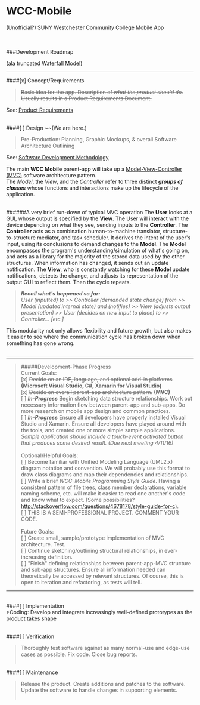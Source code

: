 # WCC-Mobile<br />
(Unofficial?) SUNY Westchester Community College Mobile App<br /><br /><br />

###Development Roadmap<br />

(ala truncated [Waterfall Model](https://en.wikipedia.org/wiki/Waterfall_model))<br />
***
####[x] ~~Concept/Requirements~~<br />

>~~Basic idea for the app. Description of _what the product should do_. Usually results in a Product Requirements Document.~~<br />

See: [Product Requirements](Development-Roadmap/Product-Requirements.md)<br /><br />

####[ ] Design ~~(We are here.)<br />
>Pre-Production: Planning, Graphic Mockups, & overall Software Architecture Outlining<br />

See: [Software Development Methodology](Development-Roadmap/Software-Development-Methodology.md)<br /> 

The main **WCC Mobile** parent-app will take up a [Model-View-Controller (MVC)](https://en.wikipedia.org/wiki/Model%E2%80%93view%E2%80%93controller) software architecture pattern.<br />
The _Model_, the _View_, and the _Controller_ refer to three distinct _**groups of classes**_ whose functions and interactions make up the lifecycle of the application.<br /><br />

######A very brief run-down of typical MVC operation
The **User** looks at a GUI, whose output is specified by the **View**. The User will interact with the device depending on what they see, sending inputs to the **Controller**. The **Controller** acts as a combination human-to-machine translator, structure-to-structure mediator, and task scheduler. It derives the intent of the user's input, using its conclusions to demand changes to the **Model**. The **Model** encompasses the program's understanding/simulation of what's going on, and acts as a library for the majority of the stored data used by the other structures. When information has changed, it sends out an update notification. The **View**, who is constantly watching for these **Model** update notifications, detects the change, and adjusts its representation of the output GUI to reflect them. Then the cycle repeats.<br />
>_**Recall what's happened so far:**<br />
User (inputted) to >> Controller (demanded state change) from >> Model (updated internal state) and (notifies) >> View (adjusts output presentation) >> User (decides on new input to place) to >> Controller... [etc.]_

This modularity not only allows flexibility and future growth, but also makes it easier to see where the communication cycle has broken down when something has gone wrong.<br /><br />
***
>#####Development-Phase Progress<br />
>Current Goals:<br />
>[x] ~~Decide on an IDE, language, and optional add-in platforms~~ **(Microsoft Visual Studio, C#, Xamarin for Visual Studio)**<br />
>[x] ~~Decide on overall parent-app architecture pattern.~~ **(MVC)**<br />
>[ ] _**In-Progress**_ Begin sketching data structure relationships. Work out necessary information flow between parent-app and sub-apps. Do more research on mobile app design and common practices.<br />
>[ ] _**In-Progress**_ Ensure all developers have properly installed Visual Studio and Xamarin. Ensure all developers have played around with the tools, and created one or more simple sample applications. _Sample application should include a touch-event activated button that produces some desired result. (Due next meeting 4/11/16)_<br /><br />
>Optional/Helpful Goals:<br />
>[ ] Become familiar with Unified Modeling Language (UML2.x) diagram notation and convention. We will probably use this format to draw class diagrams and map their dependencies and relationships.<br />
>[ ] Write a brief _WCC-Mobile Programming Style Guide_. Having a consistent pattern of file trees, class member declarations, variable naming scheme, etc. will make it easier to read one another's code and know what to expect. (Some possibilities? http://stackoverflow.com/questions/4678178/style-guide-for-c).<br />
>[ ] THIS IS A SEMI-PROFESSIONAL PROJECT. COMMENT YOUR CODE.<br /><br />
>Future Goals:<br />
>[ ] Create small, sample/prototype implementation of MVC architecture. Test.<br />
>[ ] Continue sketching/outlining structural relationships, in ever-increasing definition.<br />
>[ ] "Finish" defining relationships between parent-app-MVC structure and sub-app structures. Ensure all information needed can theoretically be accessed by relevant structures. Of course, this is open to iteration and refactoring, as tests will tell.
***

<br />
####[ ] Implementation<br />
>Coding: Develop and integrate increasingly well-defined prototypes as the product takes shape
<br /><br />

####[ ] Verification<br />
>Thoroughly test software against as many normal-use and edge-use cases as possible. Fix code. Close bug reports.
<br /><br />

####[ ] Maintenance<br />
>Release the product. Create additions and patches to the software. Update the software to handle changes in supporting elements.
<br /><br />

